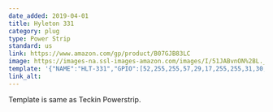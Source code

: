 ```yaml
---
date_added: 2019-04-01
title: Hyleton 331
category: plug
type: Power Strip
standard: us
link: https://www.amazon.com/gp/product/B07GJB83LC
image: https://images-na.ssl-images-amazon.com/images/I/51JABvnON%2BL._SL1200_.jpg
template: '{"NAME":"HLT-331","GPIO":[52,255,255,57,29,17,255,255,31,30,32,255,58],"FLAG":0,"BASE":18}' 
link_alt: 
---
```


Template is same as Teckin Powerstrip.


